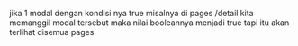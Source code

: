 jika 1 modal dengan kondisi nya true misalnya di pages /detail kita memanggil modal tersebut maka nilai booleannya
menjadi true tapi itu akan terlihat disemua pages
